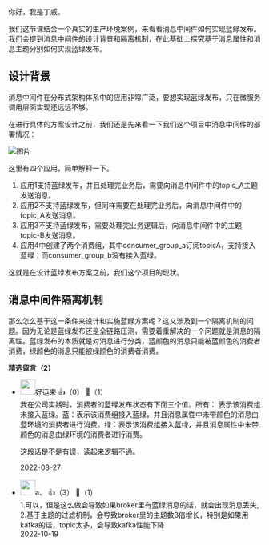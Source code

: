 你好，我是丁威。

我们这节课结合一个真实的生产环境案例，来看看消息中间件如何实现蓝绿发布。我们会提到消息中间件的设计背景和隔离机制，在此基础上探究基于消息属性和消息主题分别如何实现蓝绿发布。

## 设计背景

消息中间件在分布式架构体系中的应用非常广泛，要想实现蓝绿发布，只在微服务调用层面实现还远远不够。

在进行具体的方案设计之前，我们还是先来看一下我们这个项目中消息中间件的部署情况：

![图片](https://static001.geekbang.org/resource/image/e2/ce/e2d8a4b3611498142585fe52f5f5d9ce.jpg?wh=1920x778)

这里有四个应用，简单解释一下。

1. 应用1支持蓝绿发布，并且处理完业务后，需要向消息中间件中的topic\_A主题发送消息。
2. 应用2不支持蓝绿发布，但同样需要在处理完业务后，向消息中间件中的topic\_A发送消息。
3. 应用3不支持蓝绿发布，需要处理完业务逻辑后，向消息中间件中的主题topic-B发送消息。
4. 应用4中创建了两个消费组，其中consumer\_group\_a订阅topicA，支持接入蓝绿；而consumer\_group\_b没有接入蓝绿。

这就是在设计蓝绿发布方案之前，我们这个项目的现状。

## 消息中间件隔离机制

那么怎么基于这一条件来设计和实施蓝绿方案呢？这又涉及到一个隔离机制的问题。因为无论是蓝绿发布还是全链路压测，需要着重解决的一个问题就是消息的隔离性。蓝绿发布的本质就是对消息进行分类，蓝颜色的消息只能被蓝颜色的消费者消费，绿颜色的消息只能被绿颜色的消费者消费。
<div><strong>精选留言（2）</strong></div><ul>
<li><img src="https://static001.geekbang.org/account/avatar/00/10/ff/51/9d5cfadd.jpg" width="30px"><span>好运来</span> 👍（0） 💬（1）<div>我在公司实践时，消费者的蓝绿发布状态有下面三个值。所有： 表示该消费组未接入蓝绿。蓝：表示该消费组接入蓝绿，并且消息属性中未带颜色的消息由蓝环境的消费者进行消费。绿：表示该消费组接入蓝绿，并且消息属性中未带颜色的消息由绿环境的消费者进行消费。

这段话是不是有误，读起来逻辑不通。</div>2022-08-27</li><br/><li><img src="http://thirdwx.qlogo.cn/mmopen/vi_32/PiajxSqBRaEIvUlicgrWtibbDzwhLw5cQrDSy2JuE1mVvmXq11KQIwpLicgDuWfpp9asE0VCN6HhibPDWn7wBc2lfmA/132" width="30px"><span>a、</span> 👍（3） 💬（1）<div>1.可以，但是这么做会导致如果broker里有蓝绿消息的话，就会出现消息丢失,
2.基于主题的过滤机制，会导致broker里的主题数3倍增长，特别是如果用kafka的话，topic太多，会导致kafka性能下降</div>2022-10-19</li><br/>
</ul>